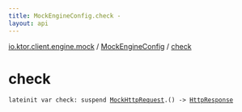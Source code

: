```yaml
---
title: MockEngineConfig.check - 
layout: api
---
```


<div class='api-docs-breadcrumbs'><a href="../index.html">io.ktor.client.engine.mock</a> / <a href="index.html">MockEngineConfig</a> / <a href="./check.html">check</a></div>

# check

<div class="signature"><code><span class="keyword">lateinit</span> <span class="keyword">var </span><span class="identifier">check</span><span class="symbol">: </span><span class="keyword">suspend </span><a href="../-mock-http-request/index.html"><span class="identifier">MockHttpRequest</span></a><span class="symbol">.</span><span class="symbol">(</span><span class="symbol">)</span>&nbsp;<span class="symbol">-&gt;</span>&nbsp;<a href="../../io.ktor.client.response/-http-response/index.html"><span class="identifier">HttpResponse</span></a></code></div>
